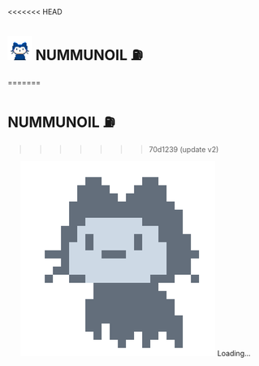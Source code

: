 <<<<<<< HEAD
# <img src="./img/mona-whisper.gif" width="48"> NUMMUNOIL :fuelpump:
=======
# NUMMUNOIL :fuelpump:
>>>>>>> 70d1239 (update v2)

<p align="center">
  <img src="./img/mona-loading-dimmed.gif">
  Loading...
</p>
